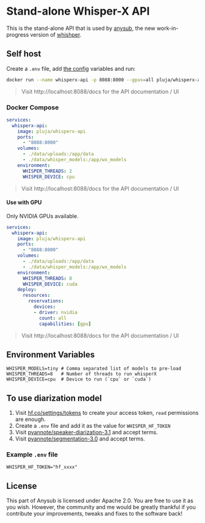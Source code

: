# Stand-alone Whisper-X API

This is the stand-alone API that is used by [anysub](#), the new work-in-progress version of [whishper](https://whishper.net).

## Self host

Create a `.env` file, add [the config](#environment-variables) variables and run:

```bash
docker run --name whisperx-api -p 8088:8000 --gpus=all pluja/whisperx-api
```

> Visit http://localhost:8088/docs for the API documentation / UI

### Docker Compose

```yml
services:
  whisperx-api:
    image: pluja/whisperx-api
    ports:
      - "8088:8000"
    volumes:
      - ./data/uploads:/app/data
      - ./data/whisper_models:/app/wx_models
    environment:
      WHISPER_THREADS: 2
      WHISPER_DEVICE: cpu
```

> Visit http://localhost:8088/docs for the API documentation / UI

#### Use with GPU

Only NVIDIA GPUs available.

```yml
services:
  whisperx-api:
    image: pluja/whisperx-api
    ports:
      - "8088:8000"
    volumes:
      - ./data/uploads:/app/data
      - ./data/whisper_models:/app/wx_models
    environment:
      WHISPER_THREADS: 8
      WHISPER_DEVICE: cuda
    deploy:
      resources:
        reservations:
          devices:
          - driver: nvidia
            count: all
            capabilities: [gpu]
```

> Visit http://localhost:8088/docs for the API documentation / UI

## Environment Variables

```
WHISPER_MODELS=tiny # Comma separated list of models to pre-load
WHISPER_THREADS=8   # Number of threads to run whisperX
WHISPER_DEVICE=cpu  # Device to run (`cpu` or `cuda`)
```

## To use diarization model

1. Visit [hf.co/settings/tokens](https://hf.co/settings/tokens) to create your access token, `read` permissions are enough.
2. Create a `.env` file and add it as the value for `WHISPER_HF_TOKEN`
3. Visit [pyannote/speaker-diarization-3.1](https://huggingface.co/pyannote/speaker-diarization-3.1) and accept terms.
4. Visit [pyannote/segmentation-3.0](https://huggingface.co/pyannote/segmentation-3.0) and accept terms.

### Example `.env` file

```
WHISPER_HF_TOKEN="hf_xxxx"
```

## License

This part of Anysub is licensed under Apache 2.0. You are free to use it as you wish. However, the community and me would be greatly thankful if you contribute your improvements, tweaks and fixes to the software back!